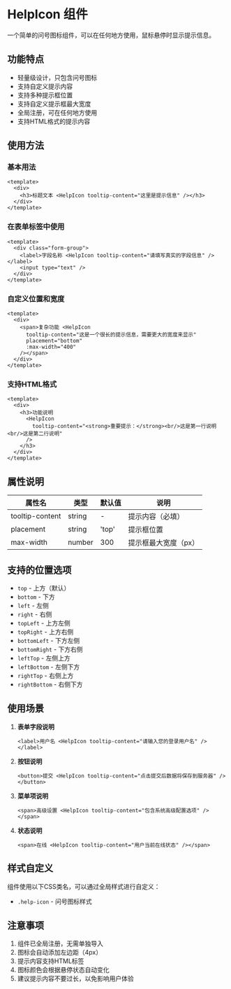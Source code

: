 # HelpIcon 组件

一个简单的问号图标组件，可以在任何地方使用，鼠标悬停时显示提示信息。

## 功能特点

- 轻量级设计，只包含问号图标
- 支持自定义提示内容
- 支持多种提示框位置
- 支持自定义提示框最大宽度
- 全局注册，可在任何地方使用
- 支持HTML格式的提示内容

## 使用方法

### 基本用法

```vue
<template>
  <div>
    <h3>标题文本 <HelpIcon tooltip-content="这里是提示信息" /></h3>
  </div>
</template>
```

### 在表单标签中使用

```vue
<template>
  <div class="form-group">
    <label>字段名称 <HelpIcon tooltip-content="请填写真实的字段信息" /></label>
    <input type="text" />
  </div>
</template>
```

### 自定义位置和宽度

```vue
<template>
  <div>
    <span>复杂功能 <HelpIcon 
      tooltip-content="这是一个很长的提示信息，需要更大的宽度来显示"
      placement="bottom"
      :max-width="400"
    /></span>
  </div>
</template>
```

### 支持HTML格式

```vue
<template>
  <div>
    <h3>功能说明 
      <HelpIcon 
        tooltip-content="<strong>重要提示：</strong><br/>这是第一行说明<br/>这是第二行说明"
      />
    </h3>
  </div>
</template>
```

## 属性说明

| 属性名 | 类型 | 默认值 | 说明 |
|--------|------|--------|------|
| tooltip-content | string | - | 提示内容（必填） |
| placement | string | 'top' | 提示框位置 |
| max-width | number | 300 | 提示框最大宽度（px） |

## 支持的位置选项

- `top` - 上方（默认）
- `bottom` - 下方  
- `left` - 左侧
- `right` - 右侧
- `topLeft` - 上方左侧
- `topRight` - 上方右侧
- `bottomLeft` - 下方左侧
- `bottomRight` - 下方右侧
- `leftTop` - 左侧上方
- `leftBottom` - 左侧下方
- `rightTop` - 右侧上方
- `rightBottom` - 右侧下方

## 使用场景

1. **表单字段说明**
   ```vue
   <label>用户名 <HelpIcon tooltip-content="请输入您的登录用户名" /></label>
   ```

2. **按钮说明**
   ```vue
   <button>提交 <HelpIcon tooltip-content="点击提交后数据将保存到服务器" /></button>
   ```

3. **菜单项说明**
   ```vue
   <span>高级设置 <HelpIcon tooltip-content="包含系统高级配置选项" /></span>
   ```

4. **状态说明**
   ```vue
   <span>在线 <HelpIcon tooltip-content="用户当前在线状态" /></span>
   ```

## 样式自定义

组件使用以下CSS类名，可以通过全局样式进行自定义：

- `.help-icon` - 问号图标样式

## 注意事项

1. 组件已全局注册，无需单独导入
2. 图标会自动添加左边距（4px）
3. 提示内容支持HTML标签
4. 图标颜色会根据悬停状态自动变化
5. 建议提示内容不要过长，以免影响用户体验
